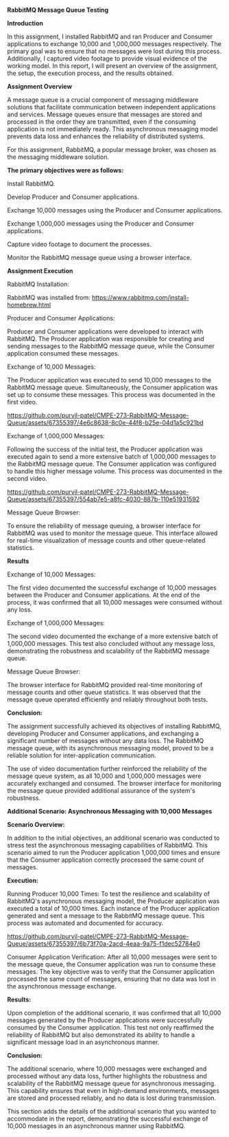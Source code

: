 **RabbitMQ Message Queue Testing**

**Introduction**

In this assignment, I installed RabbitMQ and ran Producer and Consumer applications to exchange 10,000 and 1,000,000 messages respectively. The primary goal was to ensure that no messages were lost during this process. Additionally, I captured video footage to provide visual evidence of the working model. In this report, I will present an overview of the assignment, the setup, the execution process, and the results obtained.

**Assignment Overview**

A message queue is a crucial component of messaging middleware solutions that facilitate communication between independent applications and services. Message queues ensure that messages are stored and processed in the order they are transmitted, even if the consuming application is not immediately ready. This asynchronous messaging model prevents data loss and enhances the reliability of distributed systems.

For this assignment, RabbitMQ, a popular message broker, was chosen as the messaging middleware solution. 

**The primary objectives were as follows:**

Install RabbitMQ.

Develop Producer and Consumer applications.

Exchange 10,000 messages using the Producer and Consumer applications.

Exchange 1,000,000 messages using the Producer and Consumer applications.

Capture video footage to document the processes.

Monitor the RabbitMQ message queue using a browser interface.

**Assignment Execution**

RabbitMQ Installation:

RabbitMQ was installed from: https://www.rabbitmq.com/install-homebrew.html

Producer and Consumer Applications:

Producer and Consumer applications were developed to interact with RabbitMQ. The Producer application was responsible for creating and sending messages to the RabbitMQ message queue, while the Consumer application consumed these messages.

Exchange of 10,000 Messages:

The Producer application was executed to send 10,000 messages to the RabbitMQ message queue. Simultaneously, the Consumer application was set up to consume these messages. This process was documented in the first video.



https://github.com/purvil-patel/CMPE-273-RabbitMQ-Message-Queue/assets/67355397/4e6c8638-8c0e-44f8-b25e-04d1a5c921bd


Exchange of 1,000,000 Messages:

Following the success of the initial test, the Producer application was executed again to send a more extensive batch of 1,000,000 messages to the RabbitMQ message queue. The Consumer application was configured to handle this higher message volume. This process was documented in the second video.



https://github.com/purvil-patel/CMPE-273-RabbitMQ-Message-Queue/assets/67355397/554ab7e5-a8fc-4030-887b-110e51931592



Message Queue Browser:

To ensure the reliability of message queuing, a browser interface for RabbitMQ was used to monitor the message queue. This interface allowed for real-time visualization of message counts and other queue-related statistics.

**Results**

Exchange of 10,000 Messages:

The first video documented the successful exchange of 10,000 messages between the Producer and Consumer applications. At the end of the process, it was confirmed that all 10,000 messages were consumed without any loss.

Exchange of 1,000,000 Messages:

The second video documented the exchange of a more extensive batch of 1,000,000 messages. This test also concluded without any message loss, demonstrating the robustness and scalability of the RabbitMQ message queue.

Message Queue Browser:

The browser interface for RabbitMQ provided real-time monitoring of message counts and other queue statistics. It was observed that the message queue operated efficiently and reliably throughout both tests.

**Conclusion:**

The assignment successfully achieved its objectives of installing RabbitMQ, developing Producer and Consumer applications, and exchanging a significant number of messages without any data loss. The RabbitMQ message queue, with its asynchronous messaging model, proved to be a reliable solution for inter-application communication.

The use of video documentation further reinforced the reliability of the message queue system, as all 10,000 and 1,000,000 messages were accurately exchanged and consumed. The browser interface for monitoring the message queue provided additional assurance of the system's robustness.


**Additional Scenario: Asynchronous Messaging with 10,000 Messages**

**Scenario Overview:**

In addition to the initial objectives, an additional scenario was conducted to stress test the asynchronous messaging capabilities of RabbitMQ. This scenario aimed to run the Producer application 1,000,000 times and ensure that the Consumer application correctly processed the same count of messages.

**Execution:**

Running Producer 10,000 Times: To test the resilience and scalability of RabbitMQ's asynchronous messaging model, the Producer application was executed a total of 10,000 times. Each instance of the Producer application generated and sent a message to the RabbitMQ message queue. This process was automated and documented for accuracy.


https://github.com/purvil-patel/CMPE-273-RabbitMQ-Message-Queue/assets/67355397/6b73f70a-2acd-4eaa-9a75-f1dec52784e0




Consumer Application Verification: After all 10,000 messages were sent to the message queue, the Consumer application was run to consume these messages. The key objective was to verify that the Consumer application processed the same count of messages, ensuring that no data was lost in the asynchronous message exchange.

**Results:**

Upon completion of the additional scenario, it was confirmed that all 10,000 messages generated by the Producer applications were successfully consumed by the Consumer application. This test not only reaffirmed the reliability of RabbitMQ but also demonstrated its ability to handle a significant message load in an asynchronous manner.

**Conclusion:**

The additional scenario, where 10,000 messages were exchanged and processed without any data loss, further highlights the robustness and scalability of the RabbitMQ message queue for asynchronous messaging. This capability ensures that even in high-demand environments, messages are stored and processed reliably, and no data is lost during transmission.

This section adds the details of the additional scenario that you wanted to accommodate in the report, demonstrating the successful exchange of 10,000 messages in an asynchronous manner using RabbitMQ.

